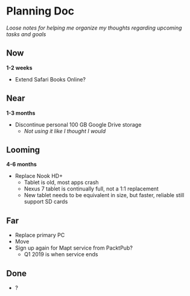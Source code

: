 # Planning Doc

*Loose notes for helping me organize my thoughts regarding upcoming
tasks and goals*

## Now

**1-2 weeks**

- Extend Safari Books Online?


## Near

**1-3 months**

- Discontinue personal 100 GB Google Drive storage
    - *Not using it like I thought I would*

## Looming

**4-6 months**

- Replace Nook HD+
    - Tablet is old, most apps crash
    - Nexus 7 tablet is continually full, not a 1:1 replacement
    - New tablet needs to be equivalent in size, but faster, reliable still
      support SD cards

## Far

- Replace primary PC
- Move
- Sign up again for Mapt service from PacktPub?
    - Q1 2019 is when service ends

## Done

- ?

